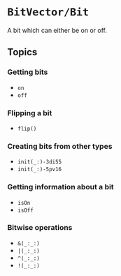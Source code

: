 # ``BitVector/Bit``

A bit which can either be on or off.

## Topics

### Getting bits
- ``on``
- ``off``

### Flipping a bit
- ``flip()``

### Creating bits from other types
- ``init(_:)-3di55``
- ``init(_:)-5pv16``

### Getting information about a bit
- ``isOn``
- ``isOff``

### Bitwise operations
- ``&(_:_:)``
- ``|(_:_:)``
- ``^(_:_:)``
- ``!(_:_:)``
